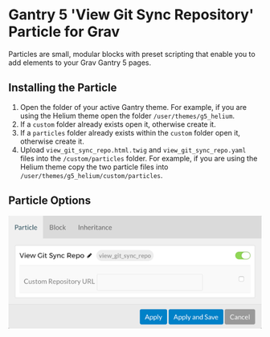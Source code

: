 # Gantry 5 'View Git Sync Repository' Particle for Grav

Particles are small, modular blocks with preset scripting that enable you to add elements to your Grav Gantry 5 pages.

## Installing the Particle

1. Open the folder of your active Gantry theme. For example, if you are using the Helium theme open the folder `/user/themes/g5_helium`.
2. If a `custom` folder already exists open it, otherwise create it.
3. If a `particles` folder already exists within the `custom` folder open it, otherwise create it.
4. Upload `view_git_sync_repo.html.twig` and `view_git_sync_repo.yaml` files into the `/custom/particles` folder. For example, if you are using the Helium theme copy the two particle files into `/user/themes/g5_helium/custom/particles`.

## Particle Options
!['View Git Sync Repository' options](https://github.com/paulhibbitts/github-repo-images/blob/master/view-git-sync-repo-options.png?raw=true)
